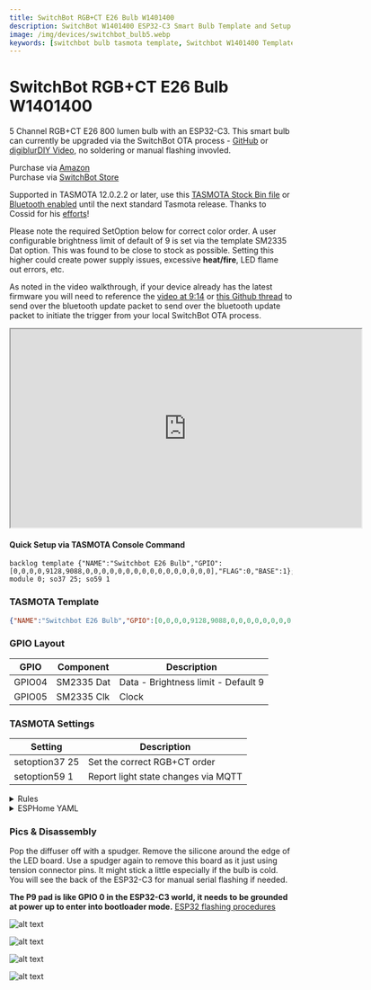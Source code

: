 ```yaml
---
title: SwitchBot RGB+CT E26 Bulb W1401400
description: SwitchBot W1401400 ESP32-C3 Smart Bulb Template and Setup for TASMOTA and ESPHome
image: /img/devices/switchbot_bulb5.webp
keywords: [switchbot bulb tasmota template, Switchbot W1401400 Template, Switchbot Plug ESPHome, 2AKXB-W1401400, switchbot tasmota, switchbot bluetooth proxy]
---
```

# SwitchBot RGB+CT E26 Bulb W1401400 
5 Channel RGB+CT E26 800 lumen bulb with an ESP32-C3.  This smart bulb can currently be upgraded via the SwitchBot OTA process - [GitHub](https://github.com/kendallgoto/switchbota) or [digiblurDIY Video](https://youtu.be/iTexFQ0Th0I), no soldering or manual flashing invovled.  

Purchase via [Amazon](https://amzn.to/38Vhuv3)  
Purchase via [SwitchBot Store](https://switchbot.vip/3mkXt45)

Supported in TASMOTA 12.0.2.2 or later, use this [TASMOTA Stock Bin file](/firmware/tasmota32c3_2022_06_26.bin) or [Bluetooth enabled](https://github.com/tasmota/install/raw/0533fd275fad9f4f3bf8350a6afdb9c6176d6879/firmware/unofficial/tasmota32c3-bluetooth.bin) until the next standard Tasmota release. Thanks to Cossid for his [efforts](https://github.com/arendst/Tasmota/pull/15839)!    

Please note the required SetOption below for correct color order.  A user configurable brightness limit of default of 9 is set via the template SM2335 Dat option.  This was found to be close to stock as possible.  Setting this higher could create power supply issues, excessive **heat/fire**, LED flame out errors, etc.

As noted in the video walkthrough, if your device already has the latest firmware you will need to reference the [video at 9:14](https://youtu.be/iTexFQ0Th0I?t=554) or [this Github thread](https://github.com/kendallgoto/switchbota/issues/3#issuecomment-1121864522) to send over the bluetooth update packet to send over the bluetooth update packet to initiate the trigger from your local SwitchBot OTA process.  

<iframe allowfullscreen height="353" src="https://www.youtube.com/embed/iTexFQ0Th0I" width="625" youtube-src-=""></iframe>  

#### Quick Setup via TASMOTA Console Command
```
backlog template {"NAME":"Switchbot E26 Bulb","GPIO":[0,0,0,0,9128,9088,0,0,0,0,0,0,0,0,0,0,0,0,0,0,0,0],"FLAG":0,"BASE":1}; module 0; so37 25; so59 1
```

### TASMOTA Template
```json
{"NAME":"Switchbot E26 Bulb","GPIO":[0,0,0,0,9128,9088,0,0,0,0,0,0,0,0,0,0,0,0,0,0,0,0],"FLAG":0,"BASE":1}
```

### GPIO Layout

| GPIO |    Component | Description |
|------ |-------------|-------------|         
|GPIO04	| SM2335 Dat | Data - Brightness limit - Default 9
|GPIO05	| SM2335 Clk | Clock

### TASMOTA Settings

| Setting | Description
|---------------|-------------
| setoption37 25 | Set the correct RGB+CT order
| setoption59 1  | Report light state changes via MQTT

<details><summary>Rules</summary>     
<p>
None necessary.
</p></details>

<details><summary>ESPHome YAML</summary>     
<p>

```yaml
substitutions:
  display_name: switchbot-bulb1

esphome:
  name: ${display_name}
  platformio_options:
    board_build.mcu: esp32c3
    board_build.variant: esp32c3  

esp32:
  variant: ESP32C3
  board: esp32dev
  framework:
    type: esp-idf
    sdkconfig_options:
      CONFIG_BT_BLE_50_FEATURES_SUPPORTED: y
      CONFIG_BT_BLE_42_FEATURES_SUPPORTED: y
      CONFIG_ESP_TASK_WDT_TIMEOUT_S: "10" 

external_components:
  - source:
      type: git
      url: https://github.com/dentra/esphome.git
      ref: web-server-idf
    components: [ web_server_base, web_server_idf, web_server, captive_portal ]

logger:
  level: DEBUG
api:
ota:

wifi:
  ssid: !secret wifi_ssid
  password: !secret wifi_password
  ap:
    ssid: ${display_name} portal
    password: "esphomez123"

captive_portal:

button:
  - platform: safe_mode
    name: ${display_name} (Safe Mode)

#esp32_ble_tracker:
#  scan_parameters:
#    interval: 300ms
#    window: 100ms
#    active: true
#
#bluetooth_proxy:
#  active: true

sm2335:
  data_pin: GPIO4
  clock_pin: GPIO5
  max_power_color_channels: 9
  max_power_white_channels: 9

# Individual outputs
output:
  - platform: sm2335
    id: output_red
    channel: 1
  - platform: sm2335
    id: output_green
    channel: 0
  - platform: sm2335
    id: output_blue
    channel: 2
  - platform: sm2335
    id: output_coldwhite
    channel: 4
  - platform: sm2335
    id: output_warmwhite
    channel: 3

light:
  - platform: rgbww
    restore_mode: RESTORE_DEFAULT_OFF
    name: "${display_name}"
    red: output_red
    green: output_green
    blue: output_blue
    cold_white: output_coldwhite 
    warm_white: output_warmwhite 
    cold_white_color_temperature: 6536 K
    warm_white_color_temperature: 2000 K
    color_interlock: true    
```
</p></details>

### Pics & Disassembly

Pop the diffuser off with a spudger.  Remove the silicone around the edge of the LED board.  Use a spudger again to remove this board as it just using tension connector pins.  It might stick a little especially if the bulb is cold.  You will see the back of the ESP32-C3 for manual serial flashing if needed. 

**The P9 pad is like GPIO 0 in the ESP32-C3 world, it needs to be grounded at power up to enter into bootloader mode.**  [ESP32 flashing procedures](/wiki/tasmota/how_to_flash_esp32)

![alt text](/img/devices/switchbot_bulb1.webp "SwitchBot RGB+CT E26 W1401400 #1")

![alt text](/img/devices/switchbot_bulb2.webp "SwitchBot RGB+CT E26 W1401400 #2")

![alt text](/img/devices/switchbot_bulb3.webp "SwitchBot RGB+CT E26 W1401400 #3")

![alt text](/img/devices/switchbot_bulb4.webp "SwitchBot RGB+CT E26 W1401400 #4")